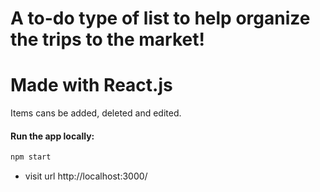 # A to-do type of list to help organize the trips to the market! 
# Made with React.js
Items cans be added, deleted and edited.

#### Run the app locally:
```sh
npm start
```
- visit url http://localhost:3000/

